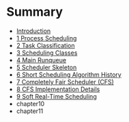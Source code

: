 # Summary

* [Introduction](README.md)
* [1 Process Scheduling](chapter1.md)
* [2 Task Classification](chapter2.md)
* [3 Scheduling Classes](chapter3.md)
* [4 Main Runqueue](chapter4.md)
* [5 Scheduler Skeleton](chapter5.md)
* [6 Short Scheduling Algorithm History](chapter6.md)
* [7 Completely Fair Scheduler (CFS)](chapter7.md)
* [8 CFS Implementation Details](chapter8.md)
* [9 Soft Real-Time Scheduling](chapter9.md)
* chapter10
* chapter11

